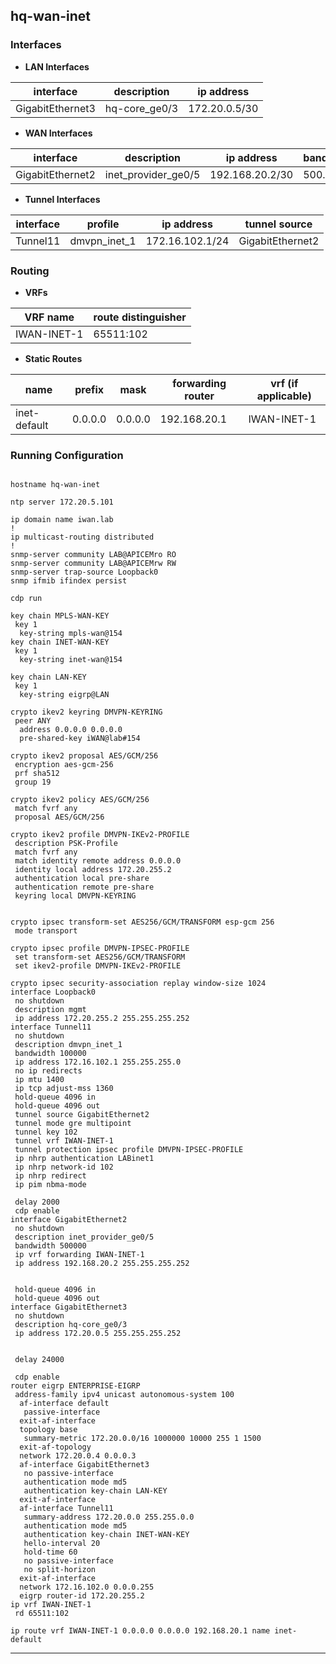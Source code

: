 
## hq-wan-inet

### Interfaces

* **LAN Interfaces**

| interface     | description  | ip address   |
| ------------- | ------------ | ------------ |
| GigabitEthernet3 | hq-core_ge0/3 |  172.20.0.5/30 |

* **WAN Interfaces**

| interface     | description  | ip address   | bandwidth |
| ------------- | ------------ | ------------ | --------- |
| GigabitEthernet2 | inet_provider_ge0/5 | 192.168.20.2/30 | 500.0 |

* **Tunnel Interfaces**

| interface     | profile      | ip address   | tunnel source |
| ------------- | -------------| ------------ | ------------- |
| Tunnel11 | dmvpn_inet_1 | 172.16.102.1/24 | GigabitEthernet2 |

### Routing

* **VRFs**

| VRF name | route distinguisher |
| -------- | ------------------- |
| IWAN-INET-1 |  65511:102 |

* **Static Routes**

| name | prefix | mask | forwarding router | vrf (if applicable) |
| ---- | ------ | ---- | ----------------- | ------------------- |
| inet-default | 0.0.0.0 | 0.0.0.0 | 192.168.20.1 | IWAN-INET-1 | 

### Running Configuration

```

hostname hq-wan-inet

ntp server 172.20.5.101

ip domain name iwan.lab
!
ip multicast-routing distributed
!
snmp-server community LAB@APICEMro RO
snmp-server community LAB@APICEMrw RW
snmp-server trap-source Loopback0
snmp ifmib ifindex persist

cdp run

key chain MPLS-WAN-KEY
 key 1
  key-string mpls-wan@154
key chain INET-WAN-KEY
 key 1
  key-string inet-wan@154

key chain LAN-KEY
 key 1
  key-string eigrp@LAN

crypto ikev2 keyring DMVPN-KEYRING
 peer ANY
  address 0.0.0.0 0.0.0.0
  pre-shared-key iWAN@lab#154

crypto ikev2 proposal AES/GCM/256
 encryption aes-gcm-256
 prf sha512
 group 19

crypto ikev2 policy AES/GCM/256
 match fvrf any
 proposal AES/GCM/256

crypto ikev2 profile DMVPN-IKEv2-PROFILE
 description PSK-Profile
 match fvrf any
 match identity remote address 0.0.0.0
 identity local address 172.20.255.2
 authentication local pre-share
 authentication remote pre-share
 keyring local DMVPN-KEYRING
 

crypto ipsec transform-set AES256/GCM/TRANSFORM esp-gcm 256
 mode transport

crypto ipsec profile DMVPN-IPSEC-PROFILE
 set transform-set AES256/GCM/TRANSFORM
 set ikev2-profile DMVPN-IKEv2-PROFILE

crypto ipsec security-association replay window-size 1024 
interface Loopback0
 no shutdown
 description mgmt
 ip address 172.20.255.2 255.255.255.252
interface Tunnel11
 no shutdown
 description dmvpn_inet_1
 bandwidth 100000
 ip address 172.16.102.1 255.255.255.0
 no ip redirects
 ip mtu 1400
 ip tcp adjust-mss 1360
 hold-queue 4096 in
 hold-queue 4096 out
 tunnel source GigabitEthernet2
 tunnel mode gre multipoint
 tunnel key 102
 tunnel vrf IWAN-INET-1
 tunnel protection ipsec profile DMVPN-IPSEC-PROFILE
 ip nhrp authentication LABinet1
 ip nhrp network-id 102
 ip nhrp redirect
 ip pim nbma-mode
 
 delay 2000
 cdp enable
interface GigabitEthernet2
 no shutdown
 description inet_provider_ge0/5
 bandwidth 500000
 ip vrf forwarding IWAN-INET-1
 ip address 192.168.20.2 255.255.255.252
 
 
 hold-queue 4096 in
 hold-queue 4096 out
interface GigabitEthernet3
 no shutdown
 description hq-core_ge0/3
 ip address 172.20.0.5 255.255.255.252
 
 
 delay 24000
 
 cdp enable
router eigrp ENTERPRISE-EIGRP
 address-family ipv4 unicast autonomous-system 100
  af-interface default
   passive-interface
  exit-af-interface
  topology base
   summary-metric 172.20.0.0/16 1000000 10000 255 1 1500
  exit-af-topology
  network 172.20.0.4 0.0.0.3
  af-interface GigabitEthernet3
   no passive-interface
   authentication mode md5
   authentication key-chain LAN-KEY
  exit-af-interface
  af-interface Tunnel11
   summary-address 172.20.0.0 255.255.0.0
   authentication mode md5
   authentication key-chain INET-WAN-KEY
   hello-interval 20
   hold-time 60
   no passive-interface
   no split-horizon
  exit-af-interface
  network 172.16.102.0 0.0.0.255
  eigrp router-id 172.20.255.2
ip vrf IWAN-INET-1
 rd 65511:102
 
ip route vrf IWAN-INET-1 0.0.0.0 0.0.0.0 192.168.20.1 name inet-default
```

___
